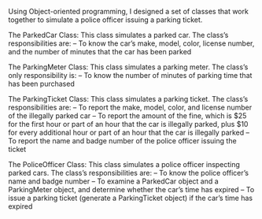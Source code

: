 Using Object-oriented programming, I designed a set of classes that work together to simulate a police officer issuing a parking ticket.

The ParkedCar Class: This class simulates a parked car. The class’s responsibilities are:
– To know the car’s make, model, color, license number, and the number of minutes that the car has been parked

The ParkingMeter Class: This class simulates a parking meter. The class’s only responsibility is:
– To know the number of minutes of parking time that has been purchased

The ParkingTicket Class: This class simulates a parking ticket. The class’s responsibilities are:
– To report the make, model, color, and license number of the illegally parked car
– To report the amount of the fine, which is $25 for the first hour or part of an hour that the car is illegally parked, plus $10 for every additional hour or part of an hour that the car is illegally parked
– To report the name and badge number of the police officer issuing the ticket

The PoliceOfficer Class: This class simulates a police officer inspecting parked cars. The class’s responsibilities are:
– To know the police officer’s name and badge number
– To examine a ParkedCar object and a ParkingMeter object, and determine whether the car’s time has expired
– To issue a parking ticket (generate a ParkingTicket object) if the car’s time has expired
